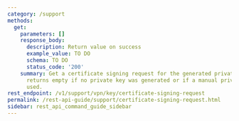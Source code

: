 ```yaml
---
category: /support
methods:
  get:
    parameters: []
    response_body:
      description: Return value on success
      example_value: TO DO
      schema: TO DO
      status_code: '200'
    summary: Get a certificate signing request for the generated private key. This
      returns empty if no private key was generated or if a manual private key is
      used.
rest_endpoint: /v1/support/vpn/key/certificate-signing-request
permalink: /rest-api-guide/support/certificate-signing-request.html
sidebar: rest_api_command_guide_sidebar
---
```

